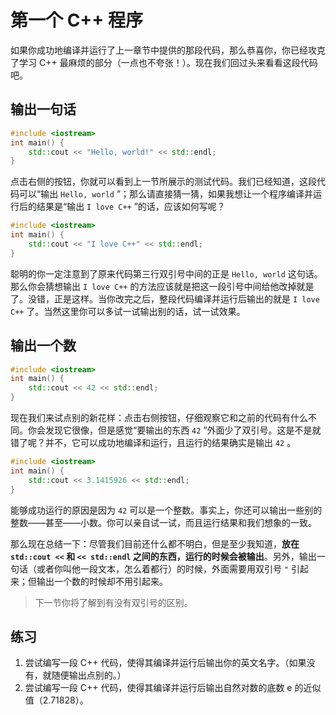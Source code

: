 # 第一个 C++ 程序

如果你成功地编译并运行了上一章节中提供的那段代码，那么恭喜你，你已经攻克了学习 C++ 最麻烦的部分（一点也不夸张！）。现在我们回过头来看看这段代码吧。


## 输出一句话

```cpp codemo
#include <iostream>
int main() {
    std::cout << "Hello, world!" << std::endl;
}
```
点击右侧的按钮，你就可以看到上一节所展示的测试代码。我们已经知道，这段代码可以“输出 `Hello, world` ”；那么请直接猜一猜，如果我想让一个程序编译并运行后的结果是“输出 `I love C++` ”的话，应该如何写呢？

```cpp codemo
#include <iostream>
int main() {
    std::cout << "I love C++" << std::endl;
}
```

聪明的你一定注意到了原来代码第三行双引号中间的正是 `Hello, world` 这句话。那么你会猜想输出 `I love C++` 的方法应该就是把这一段引号中间给他改掉就是了。没错，正是这样。当你改完之后，整段代码编译并运行后输出的就是 `I love C++` 了。当然这里你可以多试一试输出别的话，试一试效果。

## 输出一个数

```cpp codemo
#include <iostream>
int main() {
    std::cout << 42 << std::endl;
}
```
现在我们来试点别的新花样：点击右侧按钮，仔细观察它和之前的代码有什么不同。你会发现它很像，但是感觉“要输出的东西 `42` ”外面少了双引号。这是不是就错了呢？并不，它可以成功地编译和运行，且运行的结果确实是输出 `42` 。

```cpp codemo
#include <iostream>
int main() {
    std::cout << 3.1415926 << std::endl;
}
```
能够成功运行的原因是因为 `42` 可以是一个整数。事实上，你还可以输出一些别的整数——甚至——小数。你可以亲自试一试，而且运行结果和我们想象的一致。

那么现在总结一下：尽管我们目前还什么都不明白，但是至少我知道，**放在 `std::cout <<`  和 `<< std::endl` 之间的东西，运行的时候会被输出**。另外，输出一句话（或者你叫他一段文本，怎么着都行）的时候，外面需要用双引号 `"` 引起来；但输出一个数的时候却不用引起来。

> 下一节你将了解到有没有双引号的区别。

## 练习

1. 尝试编写一段 C++ 代码，使得其编译并运行后输出你的英文名字。（如果没有，就随便输出点别的。）
1. 尝试编写一段 C++ 代码，使得其编译并运行后输出自然对数的底数 e 的近似值（2.71828）。

